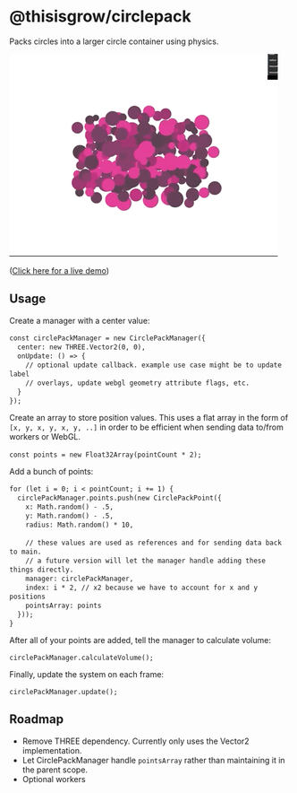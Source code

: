 # @thisisgrow/circlepack

Packs circles into a larger circle container using physics.

![picture](./examples/circlepack.gif)

([Click here for a live demo](https://circlepack.static.thisisgrow.com/))

## Usage

Create a manager with a center value:

```
const circlePackManager = new CirclePackManager({
  center: new THREE.Vector2(0, 0),
  onUpdate: () => {
    // optional update callback. example use case might be to update label
    // overlays, update webgl geometry attribute flags, etc.
  }
});
```

Create an array to store position values. This uses a flat array in the form of `[x, y, x, y, x, y, ..]` in order to be efficient when sending data to/from workers or WebGL.

`const points = new Float32Array(pointCount * 2);`

Add a bunch of points:

```
for (let i = 0; i < pointCount; i += 1) {
  circlePackManager.points.push(new CirclePackPoint({
    x: Math.random() - .5,
    y: Math.random() - .5,
    radius: Math.random() * 10,

    // these values are used as references and for sending data back to main.
    // a future version will let the manager handle adding these things directly.
    manager: circlePackManager,
    index: i * 2, // x2 because we have to account for x and y positions
    pointsArray: points
  }));
}
```

After all of your points are added, tell the manager to calculate volume:

```
circlePackManager.calculateVolume();
```

Finally, update the system on each frame:

```
circlePackManager.update();
```

## Roadmap
- Remove THREE dependency. Currently only uses the Vector2 implementation.
- Let CirclePackManager handle `pointsArray` rather than maintaining it in the parent scope.
- Optional workers
